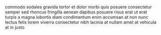 commodo sodales gravida tortor et dolor morbi quis posuere consectetur semper
sed rhoncus fringilla aenean dapibus posuere risus erat ut erat turpis a magna
lobortis diam condimentum enim accumsan at non nunc lectus felis lorem viverra
consectetur nibh lacinia at nullam amet at vehicula at in justo